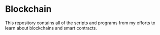 # Blockchain
This repository contains all of the scripts and programs from my efforts to learn about blockchains and smart contracts.

